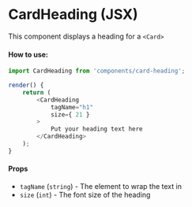 # CardHeading (JSX)

This component displays a heading for a `<Card>`

#### How to use:

```js
import CardHeading from 'components/card-heading';

render() {
	return (
		<CardHeading
			tagName="h1"
			size={ 21 }
		>
			Put your heading text here
		</CardHeading>
	);
}
```

#### Props

- `tagName` (`string`) - The element to wrap the text in
- `size` (`int`) - The font size of the heading
